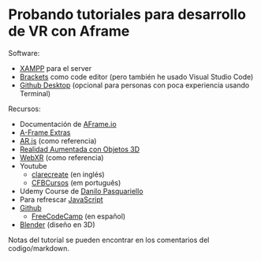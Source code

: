 # Probando tutoriales para desarrollo de VR con Aframe

Software:
- [XAMPP](https://sourceforge.net/projects/xampp/) para el server
- [Brackets](https://brackets.io/) como code editor (pero también he usado Visual Studio Code)
- [Github Desktop](https://desktop.github.com/) (opcional para personas con poca experiencia usando Terminal)

Recursos:
- Documentación de [AFrame.io](https://aframe.io/docs/1.4.0/introduction/)
- [A-Frame Extras](https://github.com/c-frame/aframe-extras)
- [AR.js](https://ar-js-org.github.io/AR.js-Docs/) (como referencia)
- [Realidad Aumentada con Objetos 3D](https://emiliusvgs.com/realidad-aumentada-con-objetos-3d-arjs-aframe/)
- [WebXR](https://www.w3.org/TR/webxr/) (como referencia)
- Youtube
    - [clarecreate](https://www.youtube.com/@clarecreate) (en inglés)
    - [CFBCursos](https://www.youtube.com/watch?v=5nnaLDpGSzQ) (em português)
- Udemy Course de [Danilo Pasquariello](https://www.udemy.com/course/learn-a-frame-and-get-ready-for-webvr/)
- Para refrescar [JavaScript](https://developer.mozilla.org/en-US/docs/Web/javascript)
- [Github](https://github.com/git-guides/git-init)
  - [FreeCodeCamp](https://www.freecodecamp.org/espanol/news/guia-para-principiantes-de-git-y-github/) (en español)
 - [Blender](https://www.blender.org/) (diseño en 3D)

  
Notas del tutorial se pueden encontrar en los comentarios del codigo/markdown. 
